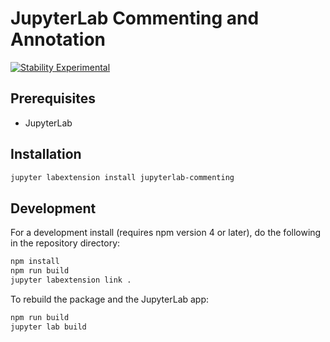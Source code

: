 # JupyterLab Commenting and Annotation
[![Stability Experimental](https://img.shields.io/badge/stability-experimental-red.svg)](https://img.shields.io/badge/stability-experimental-red.svg)

## Prerequisites

* JupyterLab

## Installation

```bash
jupyter labextension install jupyterlab-commenting
```

## Development

For a development install (requires npm version 4 or later), do the following in the repository directory:

```bash
npm install
npm run build
jupyter labextension link .
```

To rebuild the package and the JupyterLab app:

```bash
npm run build
jupyter lab build
```
